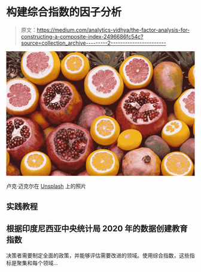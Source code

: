 # 构建综合指数的因子分析

> 原文：<https://medium.com/analytics-vidhya/the-factor-analysis-for-constructing-a-composite-index-2496686fc54c?source=collection_archive---------2----------------------->

![](img/6b187b2a35f3d3c3ca47a5b539742e22.png)

卢克·迈克尔在 [Unsplash](https://unsplash.com?utm_source=medium&utm_medium=referral) 上的照片

## 实践教程

## 根据印度尼西亚中央统计局 2020 年的数据创建教育指数

决策者需要制定全面的政策，并能够评估需要改进的领域。使用综合指数，这些指标是聚集和每个领域…